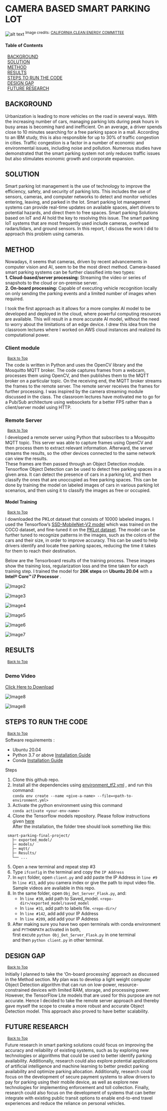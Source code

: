 # CAMERA BASED SMART PARKING LOT

![alt text](https://github.com/vgandrak10/smart-parking-final-project/blob/main/Results/parking-lot-mess.jpg )
<sup> Image credits: [CALIFORNIA CLEAN ENERGY COMMITTEE](https://www.californiacleanenergy.org/cruising_for_park) </sup>

#### Table of Contents  
&ensp;[BACKGROUND](#background)  
&ensp;[SOLUTION](#solution)  
&ensp;[METHOD](#method)  
&ensp;[RESULTS](#results)    
&ensp;[STEPS TO RUN THE CODE](#steps-to-run-the-code)  
&ensp;[DESIGN GAP](#design-gap)  
&ensp;[FUTURE RESEARCH](#future-research)

## BACKGROUND
Urbanization is leading to more vehicles on the road in several ways. With the increasing number of cars, managing parking lots during peak hours in busy areas is becoming hard and inefficient. On an average, a driver spends close to 10 minutes searching for a free parking space in a mall. According to an IBM study, this is also responsible for up to 30% of traffic congestion in cities. Traffic congestion is a factor in a number of economic and environmental issues, including noise and pollution. Numerous studies have demonstrated that the smart parking system not only reduces traffic issues but also stimulates economic growth and corporate expansion.

## SOLUTION
Smart parking lot management is the use of technology to improve the efficiency, safety, and security of parking lots. This includes the use of sensors, cameras, and computer networks to detect and monitor vehicles entering, leaving, and parked in the lot. Smart parking lot management systems can provide real-time updates on available spaces, alert drivers to potential hazards, and direct them to free spaces. 
Smart parking Solutions based on IoT and AI hold the key to resolving this issue. The smart parking IoT systems that are most frequently used include cameras, overhead radars/lidars, and ground sensors. In this report, I discuss the work I did to approach this problem using cameras.

## METHOD
Nowadays, it seems that cameras, driven by recent advancements in computer vision and AI, seem to be the most direct method. Camera-based smart parking systems can be further classified into two types:  
**1. Cloud-based/server processing:** Streaming the video or series of snapshots to the cloud or on-premise server.  
**2. On-board processing:** Capable of executing vehicle recognition locally on only sending the parking events and a limited number of images when required.

I took the first approach as it allows for a more complex AI model to be developed and deployed in the cloud, where powerful computing resources are available. This will result in a more accurate AI model, without the need to worry about the limitations of an edge device. I drew this idea from the classroom lectures where I worked on AWS cloud instances and realized its computational power.

### Client module
&ensp;<sup>[Back to Top](#camera-based-smart-parking-lot)</sup>  
The code is written in Python and uses the OpenCV library and the Mosquitto MQTT broker.
The code captures frames from a webcam, processes them using OpenCV, and then publishes them to the MQTT broker on a particular topic. On the receiving end, the MQTT broker streams the frames to the remote server. The remote server receives the frames for further processing. I was inspired by the camera streaming module discussed in the class. The classroom lectures have motivated me to go for a Pub/Sub architecture using websockets for a better FPS rather than a client/server model using HTTP.

### Remote Server  
&ensp;<sup>[Back to Top](#camera-based-smart-parking-lot)</sup>  
I developed a remote server using Python that subscribes to a Mosquitto MQTT topic. This server was able to capture frames using OpenCV and then process them to extract relevant information. Afterward, the server streams the results, so the other devices connected to the same network can view the results.  
These frames are then passed through an Object Detection module. Tensorflow Object Detection can be used to detect free parking spaces in a given area. It can detect the presence of cars in a parking lot, and then classify the ones that are unoccupied as free parking spaces. This can be done by training the model on labeled images of cars in various parking lot scenarios, and then using it to classify the images as free or occupied. 
  
#### Model Training 
&ensp;<sup>[Back to Top](#camera-based-smart-parking-lot)</sup>  
I downloaded the PKLot dataset that consists of 10000 labeled images. I used the Tensorflow’s [SSD-MobileNet-V2 model](http://download.tensorflow.org/models/object_detection/tf2/20200711/ssd_mobilenet_v2_320x320_coco17_tpu-8.tar.gz) which was trained on the COCO dataset, and fine-tuned it on the [PKLot dataset](https://public.roboflow.com/object-detection/pklot). The model can be further tuned to recognize patterns in the images, such as the colors of the cars and their size, in order to improve accuracy. This can be used to help drivers identify and locate free parking spaces, reducing the time it takes for them to reach their destination.  
  
Below are the Tensorboard results of the training process. These images show the training loss, regularization loss and the time taken for each training step.
I trained the model for **26K steps** on **Ubuntu 20.04** with a **Intel® Core™ i7 Processor** .    


![Image2](https://github.com/vgandrak10/smart-parking-final-project/blob/main/Results/Screenshot%202022-12-05%20at%2015-55-36%20TensorBoard.png)


![Image3](https://github.com/vgandrak10/smart-parking-final-project/blob/main/Results/Screenshot%202022-12-05%20at%2015-55-52%20TensorBoard.png)  


![Image4](https://github.com/vgandrak10/smart-parking-final-project/blob/main/Results/Screenshot%202022-12-05%20at%2015-56-06%20TensorBoard.png)  

![Image5](https://github.com/vgandrak10/smart-parking-final-project/blob/main/Results/Screenshot%202022-12-05%20at%2015-56-19%20TensorBoard.png)  

![Image6](https://github.com/vgandrak10/smart-parking-final-project/blob/main/Results/Screenshot%202022-12-05%20at%2015-56-31%20TensorBoard.png) 

![Image7](https://github.com/vgandrak10/smart-parking-final-project/blob/main/Results/Screenshot%202022-12-05%20at%2015-56-47%20TensorBoard.png)  

## RESULTS
&ensp;<sup>[Back to Top](#camera-based-smart-parking-lot)</sup>  
### Demo Video

[Click Here to Download](https://github.com/vgandrak10/smart-parking-final-project/blob/main/Results/Screencast%20from%2012-05-2022%2004_14_00%20PM.webm)

![Image8](https://github.com/vgandrak10/smart-parking-final-project/blob/main/Results/result1.png)  

![Image8](https://github.com/vgandrak10/smart-parking-final-project/blob/main/Results/result2.png)  


## STEPS TO RUN THE CODE
&ensp;<sup>[Back to Top](#camera-based-smart-parking-lot)</sup>  
Software requirements : 
- Ubuntu 20.04
- Python 3.7 or above [Installation Guide](https://www.digitalocean.com/community/tutorials/how-to-install-python-3-and-set-up-a-programming-environment-on-an-ubuntu-20-04-server)
- Conda [Installation Guide](https://docs.anaconda.com/anaconda/install/linux/)  

Steps

1. Clone this github repo.
2. Install all the dependencies using [environment_tf2.yml](https://github.com/vgandrak10/smart-parking-final-project/blob/main/environment_tf2.yml) , and run this command:  
`conda env create --name <give-a-name> --file=<path-to-environment.yml>`
3. Activate the python environment using this command  
`conda activate <your-env-name>`
4. Clone the Tensorflow models repository. Please follow instructions given [here](https://tensorflow-object-detection-api-tutorial.readthedocs.io/en/latest/install.html#tf-install)  
After the installation, the folder tree should look something like this:  
```
 smart-parking-final-project/
   ├─ exported_model/
   ├─ models/
   ├─ mqtt/
   ├─ Results/
   └── ...
```
5. Open a new terminal and repeat step #3
6. Type `ifconfig` in the terminal and copy the `IP Address`
7. In `mqtt` folder, open `client.py` and add paste the IP Address in `line #9`  
In `line #13`, add you camera index or give the path to input video file. Sample videos are available in this repo. 
8. In the same folder, open `Obj_Det_Server_Flask.py`, and:
   - In `line #30`, add path to Saved_model. `<repo-dir>/exported_model/saved_model`
   - In `line #31`, add path to labels file. `<repo-dir>/`
   - In `line #142`, add add your IP Address
   - In `line #209`, add add your IP Address
9. After making sure you have two open terminals with conda environment and `PYTHONPATH` activated in both,   
first excute `python Obj_Det_Server_Flask.py` in one terminal  
and then `python client.py` in other terminal.

## DESIGN GAP
&ensp;<sup>[Back to Top](#camera-based-smart-parking-lot)</sup>  
Initially I planned to take the ‘On-board processing’ approach as discussed in the Method section. My plan was to develop a light weight computer Object Detection algorithm that can run on low-power, resource-constrained devices with limited RAM, storage, and processing power. However, the TensorFlow Lite models that are used for this purpose are not accurate. Hence I decided to take the remote server approach and thereby gave myself the scope to create a more robust and accurate Object Detection model. This approach also proved to have better scalability.

## FUTURE RESEARCH
&ensp;<sup>[Back to Top](#camera-based-smart-parking-lot)</sup>  
Future research in smart parking solutions could focus on improving the accuracy and reliability of existing systems, such as by exploring new technologies or algorithms that could be used to better identify parking availability. Additionally, research could also explore potential applications of artificial intelligence and machine learning to better predict parking availability and optimize parking allocation. Additionally, research could focus on the development of secure payment systems to allow drivers to pay for parking using their mobile device, as well as explore new technologies for implementing enforcement and toll collection. Finally, research could also focus on the development of systems that can better integrate with existing public transit options to enable end-to-end travel experiences and reduce the reliance on personal vehicles.
